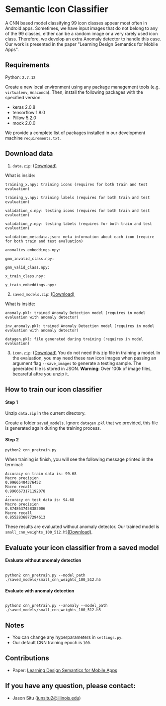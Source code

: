 # Semantic Icon Classifier

A CNN based model classifying 99 icon classes appear most often in Android apps. Sometimes, we have input images that do not belong to any of the 99 classes, either can be a random image or a very rarely used icon class. Therefore, we develop an extra Anomaly detector to handle this case. Our work is presented in the paper "Learning Design Semantics for Mobile Apps".

## Requirements
Python: ``2.7.12``

Create a new local environment using any package management tools (e.g. ``virtualenv``, ``Anaconda``). Then, install the following packages with the specified version.
* keras 2.0.8
* tensorflow 1.8.0
* Pillow 5.2.0
* mock 2.0.0

We provide a complete list of packages installed in our development machine `requirements.txt`.

## Download data

1. ``data.zip``: [(Download)](https://drive.google.com/open?id=1SiD_U5ifjX1poJZzLB-MwvoUQBhutYzH)


What is inside:
```
training_x.npy: training icons (requires for both train and test evaluation)

training_y.npy: training labels (requires for both train and test evaluation)

validation_x.npy: testing icons (requires for both train and test evaluation)

validation_y.npy: testing labels (requires for both train and test evaluation)

validation_metadata.json: meta information about each icon (require for both train and test evaluation)

anomalies_embeddings.npy:

gmm_invalid_class.npy:

gmm_valid_class.npy:

x_train_class.npy:

y_train_embeddings.npy:

```

2. ``saved_models.zip``: [(Download)](https://drive.google.com/open?id=16hUHUzxkGHHBRsgvfeLV_4gTD3-KFYIy)

What is inside:
```
anomaly.pkl: trained Anomaly Detection model (requires in model evaluation with anomaly detector)

inv_anomaly.pkl: trained Anomaly Detection model (requires in model evaluation with anomaly detector)

datagen.pkl: file generated during training (requires in model evaluation)
```

3. `icon.zip`: [(Download)](https://drive.google.com/file/d/1D0CFmDP0xNSyfSkK7kUHnfP0HnpcKZc1)
You do not need this zip file in training a model. In the evaluation, you may need these raw icon images when passing an argument flag  ``--save_images``  to generate a testing sample. The generated file is stored in JSON. **Warning**: Over 100k of image files, becareful aftre you unzip it.

## How to train our icon classifier

#### Step 1

Unzip `data.zip` in the current directory.

Create a folder ``saved_models``. Ignore `datagen.pkl` that we provided, this file is generated again during the training process.

#### Step 2

```
python2 cnn_pretrain.py
```

When training is finish, you will see the following message printed in the terminal:

```
Accuracy on train data is: 99.68
Macro precision
0.99665404376452
Macro recall
0.9966673171192078
...
Accuracy on test data is: 94.68
Macro precision
0.8748637458382006
Macro recall
0.8552836877294613
```
These results are evaluated without anomaly detector. Our trained model is ``small_cnn_weights_100_512.h5``[(Download)](https://drive.google.com/file/d/1Kq5agoiLSuv5_CVBlkf5F7iENtpyKyz8).


## Evaluate your icon classifier from a saved model

#### Evaluate without anomaly detection
```

python2 cnn_pretrain.py --model_path ./saved_models/small_cnn_weights_100_512.h5
```

#### Evaluate with anomaly detection
```

python2 cnn_pretrain.py --anomaly --model_path ./saved_models/small_cnn_weights_100_512.h5
```

## Notes
* You can change any hyperparameters in `settings.py`. 
* Our default CNN training epoch is `100`.

## Contributions
* Paper: [Learning Design Semantics for Mobile Apps](http://interactionmining.org/rico)

## If you have any question, please contact:
* Jason Situ (junsitu2@illinois.edu)
